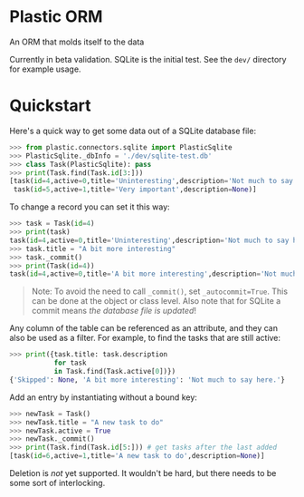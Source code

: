 # Plastic ORM
An ORM that molds itself to the data


Currently in beta validation. SQLite is the initial test.
See the `dev/` directory for example usage.


# Quickstart

Here's a quick way to get some data out of a SQLite database file:

```python
>>> from plastic.connectors.sqlite import PlasticSqlite
>>> PlasticSqlite._dbInfo = './dev/sqlite-test.db'
>>> class Task(PlasticSqlite): pass
>>> print(Task.find(Task.id[3:]))
[task(id=4,active=0,title='Uninteresting',description='Not much to say here.'),
 task(id=5,active=1,title='Very important',description=None)]
```

To change a record you can set it this way:
```python
>>> task = Task(id=4)
>>> print(task)
task(id=4,active=0,title='Uninteresting',description='Not much to say here.')
>>> task.title = "A bit more interesting"
>>> task._commit()
>>> print(Task(id=4))
task(id=4,active=0,title='A bit more interesting',description='Not much to say here.')
```

> Note: To avoid the need to call `_commit()`, set `_autocommit=True`. 
>   This can be done at the object or class level.
> Also note that for SQLite a commit means _the database file is updated_!

Any column of the table can be referenced as an attribute, and they can also be used as a filter. 
For example, to find the tasks that are still active:
```python
>>> print({task.title: task.description 
           for task 
           in Task.find(Task.active[0])})
{'Skipped': None, 'A bit more interesting': 'Not much to say here.'}
```

Add an entry by instantiating without a bound key:

```python
>>> newTask = Task()
>>> newTask.title = "A new task to do"
>>> newTask.active = True
>>> newTask._commit()
>>> print(Task.find(Task.id[5:])) # get tasks after the last added
[task(id=6,active=1,title='A new task to do',description=None)]
```

Deletion is _not_ yet supported. It wouldn't be hard, but there needs to be some sort of interlocking.
